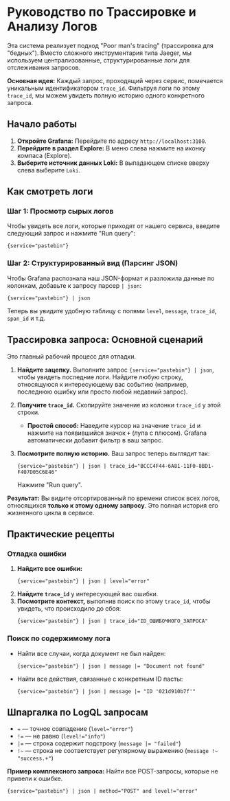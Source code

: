 # Руководство по Трассировке и Анализу Логов

Эта система реализует подход "Poor man's tracing" (трассировка для "бедных"). Вместо сложного инструментария типа Jaeger, мы используем централизованные, структурированные логи для отслеживания запросов.

**Основная идея:** Каждый запрос, проходящий через сервис, помечается уникальным идентификатором `trace_id`. Фильтруя логи по этому `trace_id`, мы можем увидеть полную историю одного конкретного запроса.

## Начало работы

1.  **Откройте Grafana:** Перейдите по адресу `http://localhost:3100`.
2.  **Перейдите в раздел Explore:** В меню слева нажмите на иконку компаса (Explore).
3.  **Выберите источник данных Loki:** В выпадающем списке вверху слева выберите `Loki`.

## Как смотреть логи

### Шаг 1: Просмотр сырых логов

Чтобы увидеть все логи, которые приходят от нашего сервиса, введите следующий запрос и нажмите "Run query":

```logql
{service="pastebin"}
```

### Шаг 2: Структурированный вид (Парсинг JSON)

Чтобы Grafana распознала наш JSON-формат и разложила данные по колонкам, добавьте к запросу парсер `| json`:

```logql
{service="pastebin"} | json
```

Теперь вы увидите удобную таблицу с полями `level`, `message`, `trace_id`, `span_id` и т.д.

## Трассировка запроса: Основной сценарий

Это главный рабочий процесс для отладки.

1.  **Найдите зацепку.** Выполните запрос `{service="pastebin"} | json`, чтобы увидеть последние логи. Найдите любую строку, относящуюся к интересующему вас событию (например, последнюю ошибку или просто любой недавний запрос).

2.  **Получите `trace_id`.** Скопируйте значение из колонки `trace_id` у этой строки.
    *   **Простой способ:** Наведите курсор на значение `trace_id` и нажмите на появившийся значок **`+`** (лупа с плюсом). Grafana автоматически добавит фильтр в ваш запрос.

3.  **Посмотрите полную историю.** Ваш запрос теперь выглядит так:
    ```logql
    {service="pastebin"} | json | trace_id="BCCC4F44-6A81-11F0-8BD1-F407D05C6E46"
    ```
    Нажмите "Run query".

**Результат:** Вы видите отсортированный по времени список всех логов, относящихся **только к этому одному запросу**. Это полная история его жизненного цикла в сервисе.

## Практические рецепты

### Отладка ошибки

1.  **Найдите все ошибки:**
    ```logql
    {service="pastebin"} | json | level="error"
    ```
2.  **Найдите `trace_id`** у интересующей вас ошибки.
3.  **Посмотрите контекст,** выполнив поиск по этому `trace_id`, чтобы увидеть, что происходило до сбоя:
    ```logql
    {service="pastebin"} | json | trace_id="ID_ОШИБОЧНОГО_ЗАПРОСА"
    ```

### Поиск по содержимому лога

*   Найти все случаи, когда документ не был найден:
    ```logql
    {service="pastebin"} | json | message |= "Document not found"
    ```
*   Найти все действия, связанные с конкретным ID пасты:
    ```logql
    {service="pastebin"} | json | message |= "ID '021d910b7f'"
    ```

## Шпаргалка по LogQL запросам

*   `=` — точное совпадение (`level="error"`)
*   `!=` — не равно (`level!="info"`)
*   `|=` — строка содержит подстроку (`message |= "failed"`)
*   `!~` — строка не соответствует регулярному выражению (`message !~ "success.+"`)

**Пример комплексного запроса:** Найти все POST-запросы, которые не привели к ошибке.
```logql
{service="pastebin"} | json | method="POST" and level!="error"
```